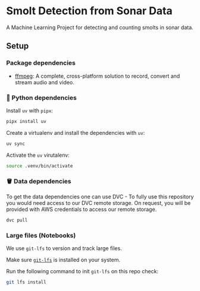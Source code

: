 # Smolt Detection from Sonar Data

A Machine Learning Project for detecting and counting smolts in sonar data.

## Setup

### Package dependencies

- [ffmpeg](https://www.ffmpeg.org/download.html): A complete, cross-platform solution to record, convert and stream audio and video.

### 🐍 Python dependencies

Install `uv` with `pipx`:

```sh
pipx install uv
```

Create a virtualenv and install the dependencies with `uv`:

```sh
uv sync
```

Activate the `uv` virutalenv:

```sh
source .venv/bin/activate
```

### 🪣 Data dependencies

To get the data dependencies one can use DVC - To fully use this
repository you would need access to our DVC remote storage. On request, you
will be provided with AWS credentials to access our remote storage.

```sh
dvc pull
```

### Large files (Notebooks)

We use `git-lfs` to version and track large files.

Make sure [`git-lfs`](https://git-lfs.com/) is installed on your system.

Run the following command to init `git-lfs` on this repo check:

```sh
git lfs install
```
